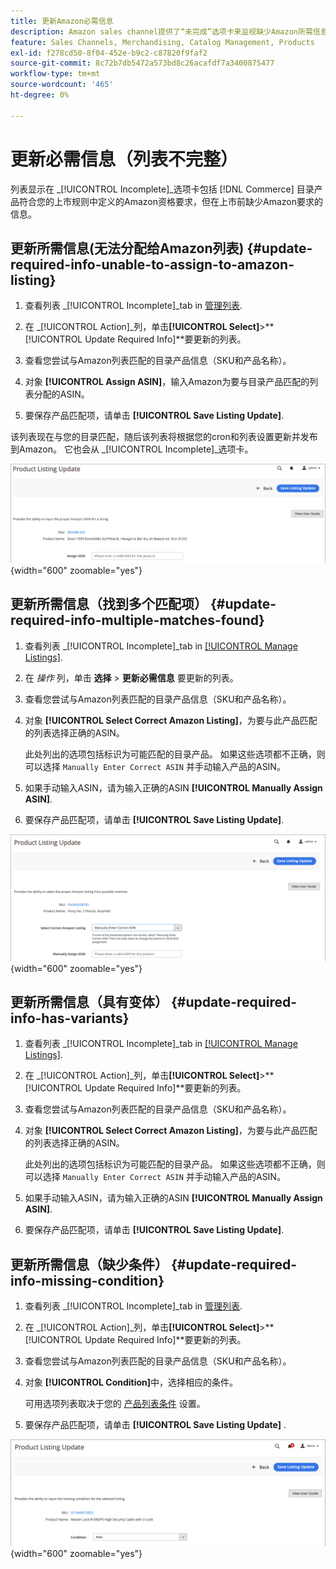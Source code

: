```yaml
---
title: 更新Amazon必需信息
description: Amazon sales channel提供了“未完成”选项卡来监视缺少Amazon所需信息的Commerce目录产品。
feature: Sales Channels, Merchandising, Catalog Management, Products
exl-id: f278cd50-8f04-452e-b9c2-c87820f9faf2
source-git-commit: 8c72b7db5472a573bd8c26acafdf7a3400875477
workflow-type: tm+mt
source-wordcount: '465'
ht-degree: 0%

---
```


# 更新必需信息（列表不完整）

列表显示在 _[!UICONTROL Incomplete]_选项卡包括 [!DNL Commerce] 目录产品符合您的上市规则中定义的Amazon资格要求，但在上市前缺少Amazon要求的信息。

## 更新所需信息(无法分配给Amazon列表) {#update-required-info-unable-to-assign-to-amazon-listing}

1. 查看列表 _[!UICONTROL Incomplete]_tab in [管理列表](./managing-product-listings.md).

1. 在 _[!UICONTROL Action]_列，单击&#x200B;**[!UICONTROL Select]**>**[!UICONTROL Update Required Info]**要更新的列表。

1. 查看您尝试与Amazon列表匹配的目录产品信息（SKU和产品名称）。

1. 对象 **[!UICONTROL Assign ASIN]**，输入Amazon为要与目录产品匹配的列表分配的ASIN。

1. 要保存产品匹配项，请单击 **[!UICONTROL Save Listing Update]**.

该列表现在与您的目录匹配，随后该列表将根据您的cron和列表设置更新并发布到Amazon。 它也会从 _[!UICONTROL Incomplete]_选项卡。

![手动分配ASIN以不匹配列表](assets/amazon-listing-update-assign-asin.png){width="600" zoomable="yes"}

## 更新所需信息（找到多个匹配项） {#update-required-info-multiple-matches-found}

1. 查看列表 _[!UICONTROL Incomplete]_tab in [[!UICONTROL Manage Listings]](./managing-product-listings.md).

1. 在 _操作_ 列，单击 **选择** > **更新必需信息** 要更新的列表。

1. 查看您尝试与Amazon列表匹配的目录产品信息（SKU和产品名称）。

1. 对象 **[!UICONTROL Select Correct Amazon Listing]**，为要与此产品匹配的列表选择正确的ASIN。

   此处列出的选项包括标识为可能匹配的目录产品。 如果这些选项都不正确，则可以选择 `Manually Enter Correct ASIN` 并手动输入产品的ASIN。

1. 如果手动输入ASIN，请为输入正确的ASIN **[!UICONTROL Manually Assign ASIN]**.

1. 要保存产品匹配项，请单击 **[!UICONTROL Save Listing Update]**.

![从多个可能的匹配项中手动选择ASIN](assets/amazon-listing-update-multiple-matches.png){width="600" zoomable="yes"}

## 更新所需信息（具有变体） {#update-required-info-has-variants}

1. 查看列表 _[!UICONTROL Incomplete]_tab in [[!UICONTROL Manage Listings]](./managing-product-listings.md).

1. 在 _[!UICONTROL Action]_列，单击&#x200B;**[!UICONTROL Select]**>**[!UICONTROL Update Required Info]**要更新的列表。

1. 查看您尝试与Amazon列表匹配的目录产品信息（SKU和产品名称）。

1. 对象 **[!UICONTROL Select Correct Amazon Listing]**，为要与此产品匹配的列表选择正确的ASIN。

   此处列出的选项包括标识为可能匹配的目录产品。 如果这些选项都不正确，则可以选择 `Manually Enter Correct ASIN` 并手动输入产品的ASIN。

1. 如果手动输入ASIN，请为输入正确的ASIN **[!UICONTROL Manually Assign ASIN]**.

1. 要保存产品匹配项，请单击 **[!UICONTROL Save Listing Update]**.

## 更新所需信息（缺少条件） {#update-required-info-missing-condition}

1. 查看列表 _[!UICONTROL Incomplete]_tab in [管理列表](./managing-product-listings.md).

1. 在 _[!UICONTROL Action]_列，单击&#x200B;**[!UICONTROL Select]**>**[!UICONTROL Update Required Info]**要更新的列表。

1. 查看您尝试与Amazon列表匹配的目录产品信息（SKU和产品名称）。

1. 对象 **[!UICONTROL Condition]**&#x200B;中，选择相应的条件。

   可用选项列表取决于您的 [产品列表条件](./product-listing-condition.md) 设置。

1. 要保存产品匹配项，请单击 **[!UICONTROL Save Listing Update]** .

![手动更新缺少的条件](assets/amazon-update-listing-missing-condition.png){width="600" zoomable="yes"}
